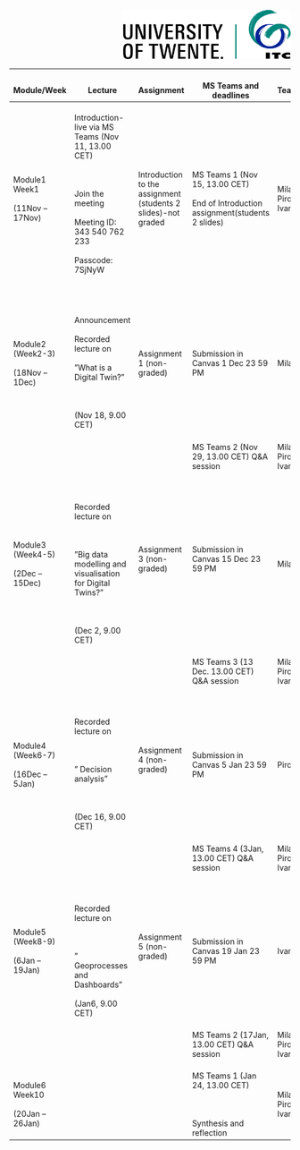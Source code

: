 
<p style="text-align: right" ><img src="../images/ut-itc-logo-rgb.png" width="300"></p>


|    <br>Module/Week    |    <br>Lecture    |    <br>Assignment    |    <br>MS Teams and deadlines    |    <br>Teacher    |
|---|---|---|---|---|
|    <br>Module1 Week1<br>   <br> (11Nov – 17Nov)    |    <br>Introduction- live via MS Teams (Nov 11, 13.00   CET) <br>   <br> <br>   <br>Join   the meeting <br>   <br>Meeting   ID: 343   540 762 233 <br>   <br>Passcode:   7SjNyW<br>   <br>     |    <br>Introduction to the assignment (students 2   slides)-not graded    |    <br>MS Teams 1 (Nov 15, 13.00 CET)<br>   <br>End of Introduction assignment(students 2 slides)    |    <br>Mila, Pirouz, Ivan    |
|    <br>Module2 (Week2-3)<br>   <br>(18Nov – 1Dec)    |    <br> <br>   <br>Announcement<br>   <br>Recorded lecture on<br>   <br>”What is a Digital Twin?”<br>   <br> <br>   <br>(Nov 18, 9.00 CET)    |    <br>Assignment 1 (non-graded)    |    <br>Submission in Canvas 1 Dec 23 59 PM    |    <br>Mila    |
|    <br>     |    <br>     |  |    <br>MS Teams 2 (Nov 29, 13.00 CET) Q&A session    |    <br>Mila, Pirouz, Ivan    |
|    <br>Module3 (Week4-5)<br>   <br> (2Dec – 15Dec)    |    <br> <br>   <br>Recorded lecture on<br>   <br> <br>   <br>”Big data modelling and visualisation for Digital Twins?”<br>   <br> <br>   <br>(Dec 2, 9.00 CET)    |    <br>Assignment 3 (non-graded)<br>   <br>     |    <br>Submission in Canvas 15 Dec 23 59 PM<br>   <br>     |    <br>Mila    |
|    <br>     |    <br>     |    <br>     |    <br>MS Teams 3 (13 Dec. 13.00 CET) Q&A   session    |    <br>Mila, Pirouz, Ivan    |
|    <br>Module4 (Week6-7)<br>   <br> (16Dec – 5Jan)    |    <br> <br>   <br>Recorded lecture on<br>   <br> <br>   <br>” Decision analysis”<br>   <br> <br>   <br>(Dec 16, 9.00 CET)    |    <br>Assignment 4 (non-graded)<br>   <br>     |    <br>Submission in Canvas 5 Jan 23 59 PM    |    <br>Pirouz    |
|    <br>     |    <br>     |    <br>     |    <br>MS Teams 4 (3Jan, 13.00 CET) Q&A session    |    <br>Mila, Pirouz, Ivan    |
|    <br>Module5 (Week8-9)<br>   <br> (6Jan – 19Jan)    |    <br> <br>   <br>Recorded lecture on<br>   <br> <br>   <br>” Geoprocesses and Dashboards”<br>   <br>(Jan6, 9.00 CET)    |    <br>Assignment 5 (non-graded)<br>   <br>     |    <br>Submission in Canvas 19 Jan 23 59 PM    |    <br>Ivan    |
|    <br>     |    <br>     |    <br>     |    <br>MS Teams 2 (17Jan, 13.00 CET) Q&A session    |    <br>Mila, Pirouz, Ivan    |
|    <br>Module6 Week10<br>   <br> (20Jan – 26Jan)    |    <br>     |    <br>     |    <br>MS Teams 1 (Jan 24, 13.00 CET)<br>   <br> <br>   <br>Synthesis and reflection    |    <br>Mila, Pirouz, Ivan    |